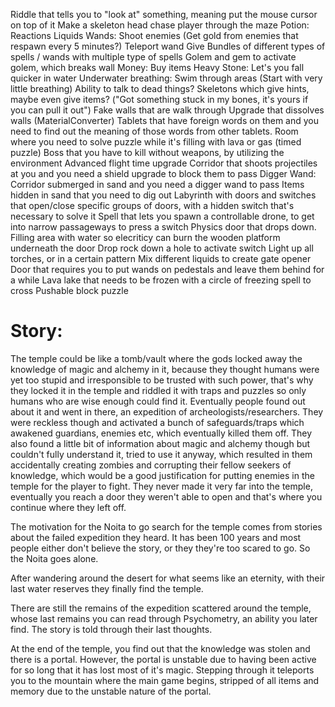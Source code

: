 Riddle that tells you to "look at" something, meaning put the mouse cursor on top of it
Make a skeleton head chase player through the maze
Potion:
  Reactions
  Liquids
Wands:
  Shoot enemies (Get gold from enemies that respawn every 5 minutes?)
  Teleport wand
  Give Bundles of different types of spells / wands with multiple type of spells
Golem and gem to activate golem, which breaks wall
Money:
  Buy items
Heavy Stone:
  Let's you fall quicker in water
Underwater breathing:
  Swim through areas (Start with very little breathing)
Ability to talk to dead things?
  Skeletons which give hints, maybe even give items? ("Got something stuck in my bones, it's yours if you can pull it out")
Fake walls that are walk through
Upgrade that dissolves walls (MaterialConverter)
Tablets that have foreign words on them and you need to find out the meaning of those words from other tablets.
Room where you need to solve puzzle while it's filling with lava or gas (timed puzzle)
Boss that you have to kill without weapons, by utilizing the environment
Advanced flight time upgrade
Corridor that shoots projectiles at you and you need a shield upgrade to block them to pass
Digger Wand:
  Corridor submerged in sand and you need a digger wand to pass
  Items hidden in sand that you need to dig out
Labyrinth with doors and switches that open/close specific groups of doors, with a hidden switch that's necessary to solve it
Spell that lets you spawn a controllable drone, to get into narrow passageways to press a switch
Physics door that drops down. Filling area with water so elecriticy can burn the wooden platform underneath the door
Drop rock down a hole to activate switch
Light up all torches, or in a certain pattern
Mix different liquids to create gate opener
Door that requires you to put wands on pedestals and leave them behind for a while
Lava lake that needs to be frozen with a circle of freezing spell to cross
Pushable block puzzle

Story:
=====
The temple could be like a tomb/vault where the gods locked away the knowledge of magic and alchemy in it, because they thought humans were yet too stupid and irresponsible to be trusted with such power, that's why they locked it in the temple and riddled it with traps and puzzles so only humans who are wise enough could find it. Eventually people found out about it and went in there, an expedition of archeologists/researchers. They were reckless though and activated a bunch of safeguards/traps which awakened guardians, enemies etc, which eventually killed them off. They also found a little bit of information about magic and alchemy though but couldn't fully understand it, tried to use it anyway, which resulted in them accidentally creating zombies and corrupting their fellow seekers of knowledge, which would be a good justification for putting enemies in the temple for the player to fight.
They never made it very far into the temple, eventually you reach a door they weren't able to open and that's where you continue where they left off.

The motivation for the Noita to go search for the temple comes from stories about the failed expedition they heard. It has been 100 years and most people either don't believe the story, or they they're too scared to go. So the Noita goes alone.

After wandering around the desert for what seems like an eternity, with their last water reserves they finally find the temple.

There are still the remains of the expedition scattered around the temple, whose last remains you can read through Psychometry, an ability you later find.
The story is told through their last thoughts.

At the end of the temple, you find out that the knowledge was stolen and there is a portal. However, the portal is unstable due to having been active for so long that it has lost most of it's magic. Stepping through it teleports you to the mountain where the main game begins, stripped of all items and memory due to the unstable nature of the portal.
